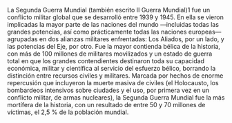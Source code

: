 La Segunda Guerra Mundial (también escrito II Guerra Mundial)1​ fue un conflicto militar global que se desarrolló entre 1939 y 1945. En ella se 
vieron implicadas la mayor parte de las naciones del mundo —incluidas todas las grandes potencias, así como prácticamente todas las naciones 
europeas— agrupadas en dos alianzas militares enfrentadas: Los Aliados, por un lado, y las potencias del Eje, por otro. Fue la mayor contienda 
bélica de la historia, con más de 100 millones de militares movilizados y un estado de guerra total en que los grandes contendientes destinaron
toda su capacidad económica, militar y científica al servicio del esfuerzo bélico, borrando la distinción entre recursos civiles y militares.
Marcada por hechos de enorme repercusión que incluyeron la muerte masiva de civiles (el Holocausto, los bombardeos intensivos sobre ciudades 
y el uso, por primera vez en un conflicto militar, de armas nucleares), la Segunda Guerra Mundial fue la más mortífera de la historia, con un 
resultado de entre 50 y 70 millones de víctimas, el 2,5 % de la población mundial.    